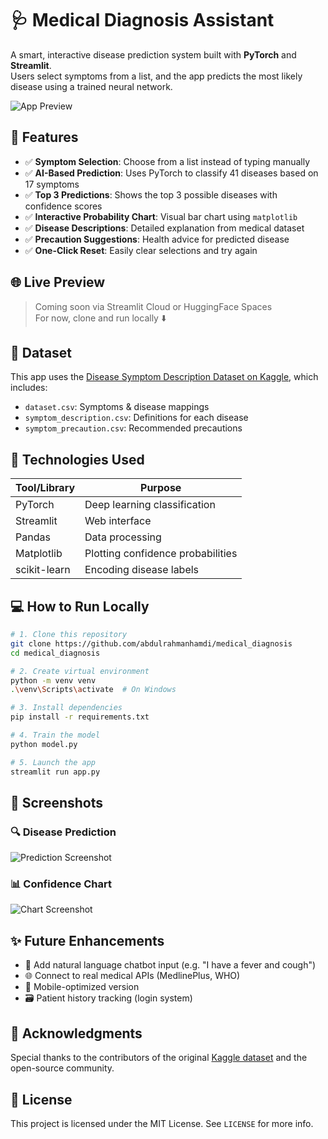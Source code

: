 # 🩺 Medical Diagnosis Assistant

A smart, interactive disease prediction system built with **PyTorch** and **Streamlit**.  
Users select symptoms from a list, and the app predicts the most likely disease using a trained neural network.

![App Preview](https://user-images.githubusercontent.com/abdulrahmanhamdi/medical_diagnosis/demo.gif)

## 🚀 Features

- ✅ **Symptom Selection**: Choose from a list instead of typing manually  
- ✅ **AI-Based Prediction**: Uses PyTorch to classify 41 diseases based on 17 symptoms  
- ✅ **Top 3 Predictions**: Shows the top 3 possible diseases with confidence scores  
- ✅ **Interactive Probability Chart**: Visual bar chart using `matplotlib`  
- ✅ **Disease Descriptions**: Detailed explanation from medical dataset  
- ✅ **Precaution Suggestions**: Health advice for predicted disease  
- ✅ **One-Click Reset**: Easily clear selections and try again

## 🌐 Live Preview

> Coming soon via Streamlit Cloud or HuggingFace Spaces  
For now, clone and run locally ⬇️

## 📁 Dataset

This app uses the [Disease Symptom Description Dataset on Kaggle](https://www.kaggle.com/datasets/itachi9604/disease-symptom-description-dataset), which includes:

- `dataset.csv`: Symptoms & disease mappings  
- `symptom_description.csv`: Definitions for each disease  
- `symptom_precaution.csv`: Recommended precautions

## 🧠 Technologies Used

| Tool/Library  | Purpose                          |
|---------------|----------------------------------|
| PyTorch       | Deep learning classification     |
| Streamlit     | Web interface                    |
| Pandas        | Data processing                  |
| Matplotlib    | Plotting confidence probabilities|
| scikit-learn  | Encoding disease labels          |

## 💻 How to Run Locally

```bash
# 1. Clone this repository
git clone https://github.com/abdulrahmanhamdi/medical_diagnosis
cd medical_diagnosis

# 2. Create virtual environment
python -m venv venv
.\venv\Scripts\activate  # On Windows

# 3. Install dependencies
pip install -r requirements.txt

# 4. Train the model
python model.py

# 5. Launch the app
streamlit run app.py
```

## 📸 Screenshots

### 🔍 Disease Prediction
![Prediction Screenshot](https://user-images.githubusercontent.com/abdulrahmanhamdi/medical_diagnosis/predict.png)

### 📊 Confidence Chart
![Chart Screenshot](https://user-images.githubusercontent.com/abdulrahmanhamdi/medical_diagnosis/chart.png)

## ✨ Future Enhancements

- 🤖 Add natural language chatbot input (e.g. "I have a fever and cough")  
- 🌐 Connect to real medical APIs (MedlinePlus, WHO)  
- 📱 Mobile-optimized version  
- 🗃️ Patient history tracking (login system)

## 🤝 Acknowledgments

Special thanks to the contributors of the original [Kaggle dataset](https://www.kaggle.com/datasets/itachi9604/disease-symptom-description-dataset) and the open-source community.

## 🧾 License

This project is licensed under the MIT License. See `LICENSE` for more info.
